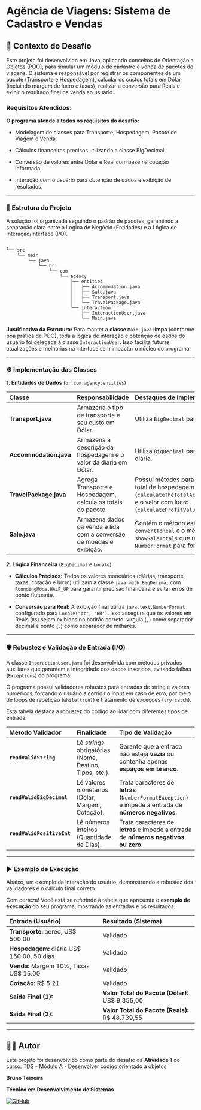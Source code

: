 # Agência de Viagens: Sistema de Cadastro e Vendas

## 🎯 Contexto do Desafio
Este projeto foi desenvolvido em Java, aplicando conceitos de 
Orientação a Objetos (POO), para simular um módulo de cadastro e 
venda de pacotes de viagens. O sistema é responsável por registrar 
os componentes de um pacote (Transporte e Hospedagem), calcular 
os custos totais em Dólar (incluindo margem de lucro e taxas), 
realizar a conversão para Reais e exibir o resultado final da 
venda ao usuário.

### Requisitos Atendidos:
**O programa atende a todos os requisitos do desafio:**

- Modelagem de classes para Transporte, Hospedagem, Pacote de Viagem e Venda.

- Cálculos financeiros precisos utilizando a classe BigDecimal.

- Conversão de valores entre Dólar e Real com base na cotação informada.

- Interação com o usuário para obtenção de dados e exibição de resultados.

----

### 📂 Estrutura do Projeto
A solução foi organizada seguindo o padrão de pacotes, garantindo a separação clara entre a Lógica de Negócio (Entidades) e a Lógica de Interação/Interface (I/O).

````javaTree
.
└── src
    └── main
        └── java
            └── br
                └── com
                    └── agency
                        ├── entities
                        │   ├── Accommodation.java
                        │   ├── Sale.java
                        │   ├── Transport.java
                        │   └── TravelPackage.java
                        └── interaction
                            ├── InteractionUser.java
                            └── Main.java

`````
**Justificativa da Estrutura:** Para manter a **classe** `Main.java` 
**limpa** (conforme boa prática de POO), toda a lógica de interação e 
obtenção de dados do usuário foi delegada à classe `InteractionUser`. 
Isso facilita futuras atualizações e melhorias na interface sem impactar 
o núcleo do programa.

----

### ⚙️ Implementação das Classes
**1. Entidades de Dados** (`br.com.agency.entities`)

| Classe | Responsabilidade | Destaques de Implementação |
| :--- | :--- | :--- |
| **Transport.java** | Armazena o tipo de transporte e seu custo em Dólar. | Utiliza `BigDecimal` para o valor. |
| **Accommodation.java** | Armazena a descrição da hospedagem e o valor da diária em Dólar. | Utiliza `BigDecimal` para a taxa diária. |
| **TravelPackage.java** | Agrega Transporte e Hospedagem, calcula os totais do pacote. | Possui métodos para calcular o total de hospedagem (`calculateTheTotalAccommodation`) e o valor com lucro (`calculateProfitValue`). |
| **Sale.java** | Armazena dados da venda e lida com a conversão de moedas e exibição. | Contém o método estático `convertToReal` e o método `showSaleTotals` que utiliza `NumberFormat` para formatação. |

**2. Lógica Financeira** (`BigDecimal` e `Locale`)
- **Cálculos Precisos:** Todos os valores monetários 
(diárias, transporte, taxas, cotação e lucro) utilizam a classe 
`java.math.BigDecimal` com `RoundingMode.HALF_UP` 
para garantir precisão financeira e evitar erros de ponto flutuante.

- **Conversão para Real:** A exibição final utiliza 
`java.text.NumberFormat` configurado para `Locale("pt", "BR")`. 
Isso assegura que os valores em Reais (`R$`) sejam exibidos no 
padrão correto: vírgula (`,`) como separador decimal e ponto (`.`) 
como separador de milhares.
-----

### 🛡️ Robustez e Validação de Entrada (I/O)
A classe `InteractionUser.java` foi desenvolvida com métodos 
privados auxiliares que garantem a integridade dos dados inseridos, 
evitando falhas (`Exceptions`) do programa.

O programa possui validadores robustos para entradas de string e 
valores numéricos, forçando o usuário a corrigir o input em caso de 
erro, por meio de loops de repetição (`while(true)`) e tratamento 
de exceções (`try-catch`).

Esta tabela destaca a robustez do código ao lidar com diferentes tipos de entrada:

| Método Validador | Finalidade | Tipo de Validação |
| :--- | :--- | :--- |
| **`readValidString`** | Lê *strings* obrigatórias (Nome, Destino, Tipos, etc.). | Garante que a entrada não esteja **vazia** ou contenha apenas **espaços em branco**. |
| **`readValidBigDecimal`** | Lê valores monetários (Dólar, Margem, Cotação). | Trata caracteres de **letras** (`NumberFormatException`) e impede a entrada de **números negativos**. |
| **`readValidPositiveInt`** | Lê números inteiros (Quantidade de Dias). | Trata caracteres de **letras** e impede a entrada de **números negativos ou zero**. |

----

### ▶️ Exemplo de Execução
Abaixo, um exemplo da interação do usuário, 
demonstrando a robustez dos validadores e o cálculo final correto.

Com certeza! Você está se referindo à tabela que apresenta o **exemplo de execução** do seu programa, mostrando as entradas e os resultados.

| Entrada (Usuário) | Resultado (Sistema) |
| :--- | :--- |
| **Transporte:** aéreo, US$ 500.00 | Validado |
| **Hospedagem:** diária US$ 150.00, 50 dias | Validado |
| **Venda:** Margem 10%, Taxas US$ 15.00 | Validado |
| **Cotação:** R$ 5.21 | Validado |
| **Saída Final (1):** | **Valor Total do Pacote (Dólar):** US$ 9.355,00 |
| **Saída Final (2):** | **Valor Total do Pacote (Reais):** R$ 48.739,55 |

----

## 🧑‍💻 Autor
Este projeto foi desenvolvido como parte do desafio da 
**Atividade 1** do curso: TDS - Módulo A - Desenvolver código orientado a objetos

 

**Bruno Teixeira**

**Técnico em Desenvolvimento de Sistemas**

[![GitHub](https://img.shields.io/badge/GitHub-100000?style=for-the-badge&logo=github&logoColor=white)]([https://github.com/brunotxrs])
